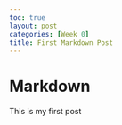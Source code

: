 ```yaml
---
toc: true
layout: post
categories: [Week 0]
title: First Markdown Post
---
```


# Markdown
This is my first post 
